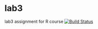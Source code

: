 # lab3
lab3 assignment for R course
[![Build Status](https://app.travis-ci.com/Xiaolin-Jiang/lab3.svg?branch=main)](https://app.travis-ci.com/Xiaolin-Jiang/lab3)
